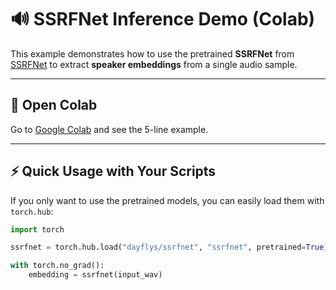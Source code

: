 # 🔊 SSRFNet Inference Demo (Colab)

This example demonstrates how to use the pretrained **SSRFNet** from [SSRFNet](https://github.com/dayflys/SSRFNet) to extract **speaker embeddings** from a single audio sample.

---

## 🚀 Open Colab
Go to [Google Colab]() and see the 5-line example.

---

## ⚡ Quick Usage with Your Scripts
If you only want to use the pretrained models, you can easily load them with `torch.hub`:

```python
import torch

ssrfnet = torch.hub.load("dayflys/ssrfnet", "ssrfnet", pretrained=True).eval()

with torch.no_grad():
    embedding = ssrfnet(input_wav)
```
